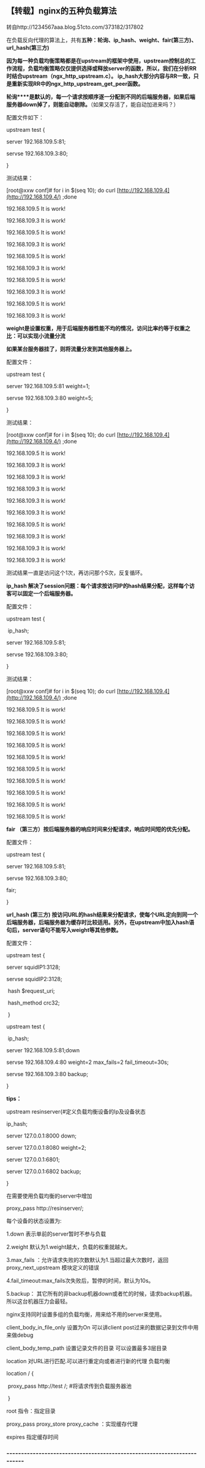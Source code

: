 ## 【转载】nginx的五种负载算法	

 		

转自http://1234567aaa.blog.51cto.com/373182/317802

 

在负载反向代理的算法上，共有**五种：轮询、ip_hash、weight、fair(第三方)、url_hash(第三方)**



**因为每一种负载均衡策略都是在upstream的框架中使用，upstream控制总的工作流程，负载均衡策略仅仅提供选择或释放server的函数，所以，我们在分析RR时结合upstream（ngx_http_upstream.c）。 ip_hash大部分内容与RR一致，只是重新实现RR中的ngx_http_upstream_get_peer函数。** 

 

**轮询****是默认的，每一个请求按顺序逐一分配到不同的后端服务器，如果后端服务器down掉了，则能自动剔除。**（如果又存活了，能自动加进来吗？）

 

  配置文件如下：

  upstream test {

server 192.168.109.5:81;

servse 192.168.109.3:80;

}

测试结果：

[root@xxw conf]# for i in $(seq 10); do curl [http://192.168.109.4](http://192.168.109.4/)  ;done

192.168.109.5  It is work!

192.168.109.3 It is work!

192.168.109.5  It is work!

192.168.109.3 It is work!

192.168.109.5  It is work!

192.168.109.3 It is work!

192.168.109.5  It is work!

192.168.109.3 It is work!

192.168.109.5  It is work!

192.168.109.3 It is work!

 

**weight是设置权重，用于后端服务器性能不均的情况，访问比率约等于权重之比：可以实现小流量分流**

 **如果某台服务器挂了，则将流量分发到其他服务器上。**

 

配置文件：

upstream test {

server 192.168.109.5:81 weight=1;

servse 192.168.109.3:80 weight=5;

}

测试结果：

[root@xxw conf]# for i in $(seq 10); do curl [http://192.168.109.4](http://192.168.109.4/)  ;done

192.168.109.5  It is work!

192.168.109.3 It is work!

192.168.109.3 It is work!

192.168.109.3 It is work!

192.168.109.3 It is work!

192.168.109.3 It is work!

192.168.109.5  It is work!

192.168.109.3 It is work!

192.168.109.3 It is work!

192.168.109.3 It is work!

 

测试结果一直是访问这个1次，再访问那个5次，反复循环。

 

**ip_hash 解决了session问题：每个请求按访问IP的hash结果分配，这样每个访客可以固定一个后端服务器。**

 

配置文件：

  upstream test {

​            ip_hash;

server 192.168.109.5:81;

servse 192.168.109.3:80;

}

 

测试结果：

[root@xxw conf]# for i in $(seq 10); do curl [http://192.168.109.4](http://192.168.109.4/)  ;done

192.168.109.5  It is work!

192.168.109.5  It is work!

192.168.109.5  It is work!

192.168.109.5  It is work!

192.168.109.5  It is work!

192.168.109.5  It is work!

192.168.109.5  It is work!

192.168.109.5  It is work!

192.168.109.5  It is work!

192.168.109.5  It is work!

 

**fair （第三方）按后端服务器的响应时间来分配请求，响应时间短的优先分配。**

 

配置文件：

upstream test {

server 192.168.109.5:81;

servse 192.168.109.3:80;

fair;

}

 

 

**url_hash  (第三方) 按访问URL的hash结果来分配请求，使每个URL定向到同一个后端服务器，后端服务器为缓存时比较适用。另外，在upstream中加入hash语句后，server语句不能写入weight等其他参数。**

配置文件：

upstream test {

server squidIP1:3128;

servse squidIP2:3128;

​            hash  $request_uri;

​            hash_method  crc32;

​         }

 

  upstream test {

​            ip_hash;

server 192.168.109.5:81;down

servse 192.168.109.4:80 weight=2 max_fails=2 fail_timeout=30s;

servse 192.168.109.3:80 backup;

}

 

**tips：**

 

upstream resinserver{#定义负载均衡设备的Ip及设备状态

ip_hash;

server 127.0.0.1:8000 down;

server 127.0.0.1:8080 weight=2;

server 127.0.0.1:6801;

server 127.0.0.1:6802 backup;

}

 

在需要使用负载均衡的server中增加

proxy_pass http://resinserver/;

 

每个设备的状态设置为:

1.down 表示单前的server暂时不参与负载

2.weight 默认为1.weight越大，负载的权重就越大。

3.max_fails ：允许请求失败的次数默认为1.当超过最大次数时，返回proxy_next_upstream 模块定义的错误

4.fail_timeout:max_fails次失败后，暂停的时间，默认为10s。

5.backup： 其它所有的非backup机器down或者忙的时候，请求backup机器。所以这台机器压力会最轻。

 

nginx支持同时设置多组的负载均衡，用来给不用的server来使用。

client_body_in_file_only 设置为On 可以讲client post过来的数据记录到文件中用来做debug

client_body_temp_path 设置记录文件的目录 可以设置最多3层目录

location 对URL进行匹配.可以进行重定向或者进行新的代理 负载均衡

 

 

location / {

​    proxy_pass        http://test /;   #将请求传到负载服务器池

​         }

root 指令：指定目录

proxy_pass  proxy_store  proxy_cache ：实现缓存代理

expires  指定缓存时间





### -----------------------------------------------------------------------

